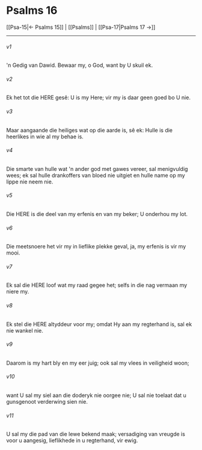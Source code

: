 # Psalms 16

[[Psa-15|← Psalms 15]] | [[Psalms]] | [[Psa-17|Psalms 17 →]]
***

###### v1
'n Gedig van Dawid. Bewaar my, o God, want by U skuil ek. 
###### v2
Ek het tot die HERE gesê: U is my Here; vir my is daar geen goed bo U nie. 
###### v3
Maar aangaande die heiliges wat op die aarde is, sê ek: Hulle is die heerlikes in wie al my behae is. 
###### v4
Die smarte van hulle wat 'n ander god met gawes vereer, sal menigvuldig wees; ek sal hulle drankoffers van bloed nie uitgiet en hulle name op my lippe nie neem nie. 
###### v5
Die HERE is die deel van my erfenis en van my beker; U onderhou my lot. 
###### v6
Die meetsnoere het vir my in lieflike plekke geval, ja, my erfenis is vir my mooi. 
###### v7
Ek sal die HERE loof wat my raad gegee het; selfs in die nag vermaan my niere my. 
###### v8
Ek stel die HERE altyddeur voor my; omdat Hy aan my regterhand is, sal ek nie wankel nie. 
###### v9
Daarom is my hart bly en my eer juig; ook sal my vlees in veiligheid woon; 
###### v10
want U sal my siel aan die doderyk nie oorgee nie; U sal nie toelaat dat u gunsgenoot verderwing sien nie. 
###### v11
U sal my die pad van die lewe bekend maak; versadiging van vreugde is voor u aangesig, lieflikhede in u regterhand, vir ewig. 
